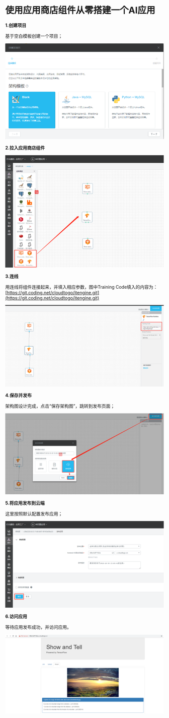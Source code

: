 # 使用应用商店组件从零搭建一个AI应用

**1.创建项目**

基于空白模板创建一个项目；

![](/assets/import102.png)

**2.拉入应用商店组件**

![](/assets/import103.png)

**3.连线**

用连线将组件连接起来，并填入相应参数，图中Training Code填入的内容为：[https://git.coding.net/cloudtogo/itengine.git](https://git.coding.net/cloudtogo/itengine.git)

![](/assets/import104.png)

**4.保存并发布**

架构图设计完成，点击“保存架构图”，跳转到发布页面；

![](/assets/import105.png)

**5.将应用发布到云端**

这里按照默认配置发布应用；

![](/assets/import106.png)

**6.访问应用**

等待应用发布成功，并访问应用。

![](/assets/import107.png)

